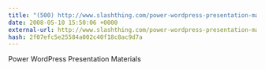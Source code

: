 ```yaml
---
title: "(500) http://www.slashthing.com/power-wordpress-presentation-materials/"
date: 2008-05-10 15:50:06 +0000
external-url: http://www.slashthing.com/power-wordpress-presentation-materials/
hash: 2f07efc5e25584a002c40f18c8ac9d7a
---
```


Power WordPress Presentation Materials 
